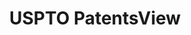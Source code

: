 ---
bigquery: https://console.cloud.google.com/bigquery?p=patents-public-data&d=patentsview&page=dataset
citation: Attribution should be given to PatentsView for use, distribution, or derivative
  works.
code: https://github.com/CSSIP-AIR/PatentsView-Code-Snippets/
contributors: USPTO
cost: None
description: 'PatentsView includes US patent data including raw data (summaries, applications,
  pregrant applications), disambugations of inventors and assignees, and inventor
  gender estimates.  Also foreign priority data, # of figures and sheets, and government
  interest statements.'
documentation: https://patentsview.org/query/builder-faqs
last_edit: 04/07/2022, 09:27:14
location: https://patentsview.org/
maintained_by: USPTO
record_creation_timestamp: 12/2/2020 17:20:46
schema_fields:
- field_id
- disamb_inventor_id_20201229
- _371_date
- role
- action_date
- inventor_id
- attribution_status
- disamb_inventor_id_20190312
- name_first
- classification_data_source
- status
- sequence
- level_three
- latitude
- disamb_assignee_id_20200929
- disamb_inventor_id_20191231
- f371_date
- name_last
- f102_date
- disamb_assignee_id_20181127
- citation_id
- organization_id
- disamb_inventor_id_20200929
- city
- patent_id
- country_transformed
- num_sheets
- latin_name
- publication_number
- id
- type
- disamb_assignee_id_20191231
- disamb_inventor_id_20190820
- name
- designation
- lapse_of_patent
- relkind
- latlong
- disamb_inventor_id_20200331
- text
- series_code
- country
- location_id
- category
- rule_47
- subsection_id
- assignee_id
- applicant_type
- section
- subclass
- doc_type
- kind
- length
- variety
- subcategory_id
- application_id
- subgroup
- state
- sector_title
- disamb_assignee_id_20191008
- longitude
- disamb_inventor_id_20200630
- rel_id
- title
- num_figures
- male
- ipc_class
- filename
- category_id
- classification_value
- disamb_assignee_id_20190312
- term_extension
- male_flag
- classification_level
- rawlocation_id
- group_id
- subgroup_id
- group
- level_two
- disamb_inventor_id_20181127
- county
- mainclass_id
- term_grant
- organization
- disamb_assignee_id_20200630
- num
- date
- symbol_position
- disamb_inventor_id_20180528
- uuid
- lawyer_id
- term_disclaimer
- county_fips
- dependent
- disamb_inventor_id_20170808
- deceased
- ipc_version_indicator
- disamb_assignee_id_20190820
- level_one
- _102_date
- disamb_inventor_id_20171226
- disamb_assignee_id_20200331
- disamb_inventor_id_20171003
- disamb_inventor_id_20170307
- section_id
- main_group
- state_fips
- disamb_inventor_id_20191008
- number
- exemplary
- gi_statement
- field_title
- fname
- classification_status
- rawinventor_id
- contract_award_number
- withdrawn
- lname
- num_claims
- disclaimer_date
- subclass_id
- rawassignee_id
- reldocno
- doctype
- abstract
shortname: patentsview
tags:
- disambiguation
- United States
- gender
terms_of_use: Creative Commons Attribution 4.0 International License.
timeframe: 1963-1999
title: USPTO PatentsView
uuid: cf1780b1-e265-4e49-8d1d-83b9cfe0fd9a
---